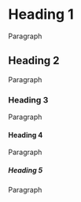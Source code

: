 # Heading 1

Paragraph

## Heading 2

Paragraph

### Heading 3

Paragraph

#### Heading 4

Paragraph

##### Heading 5

Paragraph

